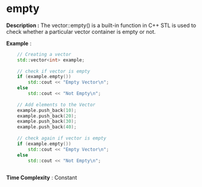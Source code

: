 # empty

**Description :** The vector::empty() is a built-in function in C++ STL is used to check whether a particular vector container is empty or not. 

**Example** :
```cpp
    // Creating a vector 
    std::vector<int> example; 
  
    // check if vector is empty 
    if (example.empty()) 
        std::cout << "Empty Vector\n"; 
    else
        std::cout << "Not Empty\n"; 
  
    // Add elements to the Vector 
    example.push_back(10); 
    example.push_back(20); 
    example.push_back(30); 
    example.push_back(40); 
  
    // check again if vector is empty 
    if (example.empty()) 
        std::cout << "Empty Vector\n"; 
    else
        std::cout << "Not Empty\n"; 
         
```

**Time Complexity** : Constant
